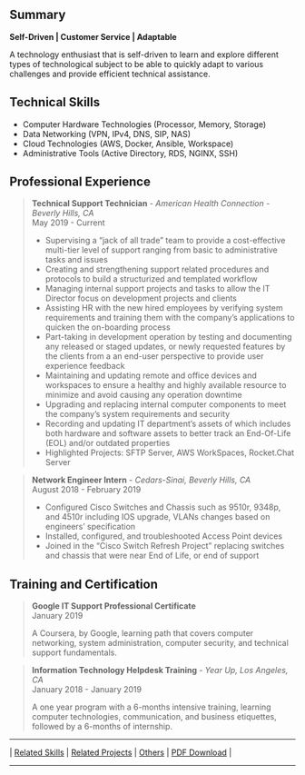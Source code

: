 ## Summary
**Self-Driven | Customer Service | Adaptable**

A technology enthusiast that is self-driven to learn and explore different types of technological subject to be able to quickly adapt to various challenges and provide efficient technical assistance. 
 

## Technical Skills
- Computer Hardware Technologies (Processor, Memory, Storage)
- Data Networking (VPN, IPv4, DNS, SIP, NAS)
- Cloud Technologies (AWS, Docker, Ansible, Workspace)
- Administrative Tools (Active Directory, RDS, NGINX, SSH)


## Professional Experience

>**Technical Support Technician** - *American Health Connection - Beverly Hills, CA* <br>
>May 2019 - Current
>
> - Supervising a “jack of all trade” team to provide a cost-effective multi-tier level of support ranging from basic to administrative tasks and issues 
> - Creating and strengthening support related procedures and protocols to build a structurized and templated workflow
> - Managing internal support projects and tasks to allow the IT Director focus on development projects and clients
> - Assisting HR with the new hired employees by verifying system requirements and training them with the company’s applications to quicken the on-boarding process
> - Part-taking in development operation by testing and documenting any released or staged updates, or newly requested features by the clients from a an end-user perspective to provide user experience feedback
> - Maintaining and updating remote and office devices and workspaces to ensure a healthy and highly available resource to minimize and avoid causing any operation downtime
> - Upgrading and replacing internal computer components to meet the company’s system requirements and security 
> - Recording and updating IT department’s assets of which includes both hardware and software assets to better track an End-Of-Life (EOL) and/or outdated properties
> - Highlighted Projects: SFTP Server, AWS WorkSpaces, Rocket.Chat Server
>

>**Network Engineer Intern** - *Cedars-Sinai, Beverly Hills, CA* <br>
>August 2018 - February 2019 
>
>  - Configured Cisco Switches and Chassis such as 9510r, 9348p, and 4510r including IOS upgrade, VLANs changes based on engineers’ specification
> - Installed, configured, and troubleshooted Access Point devices
> - Joined in the “Cisco Switch Refresh Project” replacing switches and chassis that were near End of Life, or end of support
>

## Training and Certification

> **Google IT Support Professional Certificate** <br>
> January 2019 
> 
> A Coursera, by Google, learning path that covers computer networking, system administration, computer security, and technical support fundamentals.
>

> **Information Technology Helpdesk Training** - *Year Up, Los Angeles, CA* <br>
> January 2018 - January 2019 
> 
> A one year program with a 6-months intensive training, learning computer technologies, communication, and business etiquettes, followed by a 6-months of internship.
>

---

| <a href="https://github.com/iamwesm/aboutwes/blob/main/RelatedSkills.md#related-skills">Related Skills</a> | <a href="https://github.com/iamwesm/aboutwes/blob/main/RelatedSkills.md#related-skills">Related Projects</a> | <a href="https://github.com/iamwesm/homelab">Others</a> | <a href="https://github.com/iamwesm/aboutwes/blob/main/RelatedSkills.md#related-skills">PDF Download</a> |

---
